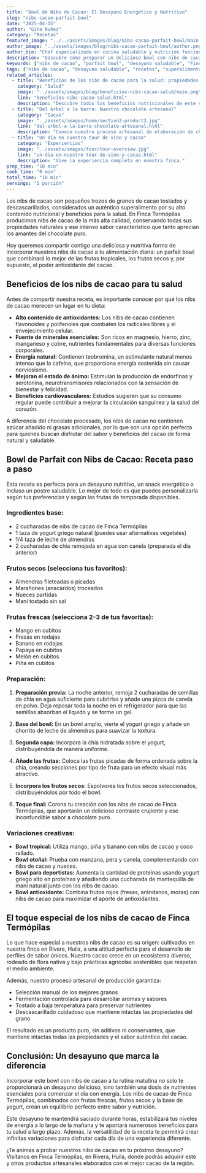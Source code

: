 ```yaml
---
title: "Bowl de Nibs de Cacao: El Desayuno Energético y Nutritivo"
slug: "nibs-cacao-parfait-bowl"
date: "2025-04-15"
author: "Gina Nuñez"
category: "Recetas"
featured_image: "../../assets/images/blog/nibs-cacao-parfait-bowl/main.jpg"
author_image: "../assets/images/blog/nibs-cacao-parfait-bowl/author.png"
author_bio: "Chef especializada en cocina saludable y nutrición funcional. Experta en la creación de recetas que combinan sabor excepcional con beneficios nutricionales, utilizando ingredientes locales y superalimentos."
description: "Descubre cómo preparar un delicioso bowl con nibs de cacao de Finca Termópilas, combinado con frutas frescas, frutos secos y otros ingredientes nutritivos para comenzar el día con energía."
keywords: ["nibs de cacao", "parfait bowl", "desayuno saludable", "Finca Termópilas", "superalimento", "cacao orgánico", "receta saludable", "bowl nutritivo"]
tags: ["nibs de cacao", "desayuno saludable", "recetas", "superalimentos"]
related_articles:
  - title: "Beneficios de los nibs de cacao para la salud: propiedades nutricionales"
    category: "Salud"
    image: "../assets/images/blog/beneficios-nibs-cacao-salud/main.png"
    link: "beneficios-nibs-cacao-salud.html"
    description: "Descubre todos los beneficios nutricionales de este superalimento."
  - title: "Del árbol a la barra: Nuestro chocolate artesanal"
    category: "Cacao"
    image: "../assets/images/home/section2-product3.jpg"
    link: "del-arbol-a-la-barra-chocolate-artesanal.html"
    description: "Conoce nuestro proceso artesanal de elaboración de chocolate."
  - title: "Un día en nuestro tour de vino y cacao"
    category: "Experiencias"
    image: "../assets/images/tour/tour-overview.jpg"
    link: "un-dia-en-nuestro-tour-de-vino-y-cacao.html"
    description: "Vive la experiencia completa en nuestra finca."
prep_time: "10 min"
cook_time: "0 min"
total_time: "10 min"
servings: "1 porción"
---
```


Los nibs de cacao son pequeños trozos de granos de cacao tostados y descascarillados, considerados un auténtico superalimento por su alto contenido nutricional y beneficios para la salud. En Finca Termópilas producimos nibs de cacao de la más alta calidad, conservando todas sus propiedades naturales y ese intenso sabor característico que tanto aprecian los amantes del chocolate puro.

Hoy queremos compartir contigo una deliciosa y nutritiva forma de incorporar nuestros nibs de cacao a tu alimentación diaria: un parfait bowl que combinará lo mejor de las frutas tropicales, los frutos secos y, por supuesto, el poder antioxidante del cacao.

## Beneficios de los nibs de cacao para tu salud

Antes de compartir nuestra receta, es importante conocer por qué los nibs de cacao merecen un lugar en tu dieta:

- **Alto contenido de antioxidantes:** Los nibs de cacao contienen flavonoides y polifenoles que combaten los radicales libres y el envejecimiento celular.
- **Fuente de minerales esenciales:** Son ricos en magnesio, hierro, zinc, manganeso y cobre, nutrientes fundamentales para diversas funciones corporales.
- **Energía natural:** Contienen teobromina, un estimulante natural menos intenso que la cafeína, que proporciona energía sostenida sin causar nerviosismo.
- **Mejoran el estado de ánimo:** Estimulan la producción de endorfinas y serotonina, neurotransmisores relacionados con la sensación de bienestar y felicidad.
- **Beneficios cardiovasculares:** Estudios sugieren que su consumo regular puede contribuir a mejorar la circulación sanguínea y la salud del corazón.

A diferencia del chocolate procesado, los nibs de cacao no contienen azúcar añadido ni grasas adicionales, por lo que son una opción perfecta para quienes buscan disfrutar del sabor y beneficios del cacao de forma natural y saludable.

## Bowl de Parfait con Nibs de Cacao: Receta paso a paso

Esta receta es perfecta para un desayuno nutritivo, un snack energético o incluso un postre saludable. Lo mejor de todo es que puedes personalizarla según tus preferencias y según las frutas de temporada disponibles.

### Ingredientes base:

- 2 cucharadas de nibs de cacao de Finca Termópilas
- 1 taza de yogurt griego natural (puedes usar alternativas vegetales)
- 1/4 taza de leche de almendras
- 2 cucharadas de chía remojada en agua con canela (preparada el día anterior)

### Frutos secos (selecciona tus favoritos):

- Almendras fileteadas o picadas
- Marañones (anacardos) troceados
- Nueces partidas
- Maní tostado sin sal

### Frutas frescas (selecciona 2-3 de tus favoritas):

- Mango en cubitos
- Fresas en rodajas
- Banano en rodajas
- Papaya en cubitos
- Melón en cubitos
- Piña en cubitos

### Preparación:

1. **Preparación previa:** La noche anterior, remoja 2 cucharadas de semillas de chía en agua suficiente para cubrirlas y añade una pizca de canela en polvo. Deja reposar toda la noche en el refrigerador para que las semillas absorban el líquido y se forme un gel.

2. **Base del bowl:** En un bowl amplio, vierte el yogurt griego y añade un chorrito de leche de almendras para suavizar la textura.

3. **Segunda capa:** Incorpora la chía hidratada sobre el yogurt, distribuyéndola de manera uniforme.

4. **Añade las frutas:** Coloca las frutas picadas de forma ordenada sobre la chía, creando secciones por tipo de fruta para un efecto visual más atractivo.

5. **Incorpora los frutos secos:** Espolvorea los frutos secos seleccionados, distribuyéndolos por todo el bowl.

6. **Toque final:** Corona tu creación con los nibs de cacao de Finca Termópilas, que aportarán un delicioso contraste crujiente y ese inconfundible sabor a chocolate puro.

### Variaciones creativas:

- **Bowl tropical:** Utiliza mango, piña y banano con nibs de cacao y coco rallado.
- **Bowl otoñal:** Prueba con manzana, pera y canela, complementando con nibs de cacao y nueces.
- **Bowl para deportistas:** Aumenta la cantidad de proteínas usando yogurt griego alto en proteínas y añadiendo una cucharada de mantequilla de maní natural junto con los nibs de cacao.
- **Bowl antioxidante:** Combina frutos rojos (fresas, arándanos, moras) con nibs de cacao para maximizar el aporte de antioxidantes.

## El toque especial de los nibs de cacao de Finca Termópilas

Lo que hace especial a nuestros nibs de cacao es su origen: cultivados en nuestra finca en Rivera, Huila, a una altitud perfecta para el desarrollo de perfiles de sabor únicos. Nuestro cacao crece en un ecosistema diverso, rodeado de flora nativa y bajo prácticas agrícolas sostenibles que respetan el medio ambiente.

Además, nuestro proceso artesanal de producción garantiza:

- Selección manual de los mejores granos
- Fermentación controlada para desarrollar aromas y sabores
- Tostado a baja temperatura para preservar nutrientes
- Descascarillado cuidadoso que mantiene intactas las propiedades del grano

El resultado es un producto puro, sin aditivos ni conservantes, que mantiene intactas todas las propiedades y el sabor auténtico del cacao.

## Conclusión: Un desayuno que marca la diferencia

Incorporar este bowl con nibs de cacao a tu rutina matutina no solo te proporcionará un desayuno delicioso, sino también una dosis de nutrientes esenciales para comenzar el día con energía. Los nibs de cacao de Finca Termópilas, combinados con frutas frescas, frutos secos y la base de yogurt, crean un equilibrio perfecto entre sabor y nutrición.

Este desayuno te mantendrá saciado durante horas, estabilizará tus niveles de energía a lo largo de la mañana y te aportará numerosos beneficios para tu salud a largo plazo. Además, la versatilidad de la receta te permitirá crear infinitas variaciones para disfrutar cada día de una experiencia diferente.

¿Te animas a probar nuestros nibs de cacao en tu próximo desayuno? Visítanos en Finca Termópilas, en Rivera, Huila, donde podrás adquirir este y otros productos artesanales elaborados con el mejor cacao de la región. 